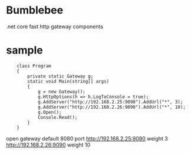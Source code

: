 # Bumblebee
.net core fast http gateway components 

# sample
```
    class Program
    {
        private static Gateway g;
        static void Main(string[] args)
        {
            g = new Gateway();
            g.HttpOptions(h => h.LogToConsole = true);
            g.AddServer("http://192.168.2.25:9090").AddUrl("*", 3);
            g.AddServer("http://192.168.2.26:9090").AddUrl("*", 10);
            g.Open();
            Console.Read();
        }
    }
```
open gateway default 8080 port
http://192.168.2.25:9090 weight 3
http://192.168.2.26:9090 weight 10
